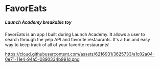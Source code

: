 
# FavorEats 
##### Launch Academy breakable toy
FavorEats is an app I built during Launch Academy. It allows a user to search through the yelp API and favorite restaurants. It's a fun and easy way to keep track of all of your favorite restaurants!

https://cloud.githubusercontent.com/assets/6216931/3625733/a1c02a04-0e71-11e4-94a5-0890334b991d.png
